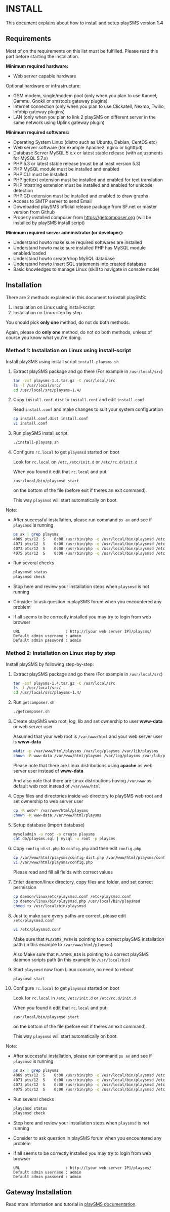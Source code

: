 # INSTALL

This document explains about how to install and setup playSMS version **1.4**


## Requirements

Most of on the requirements on this list must be fulfilled. Please read this
part before starting the installation.

**Minimum required hardware:**

* Web server capable hardware

Optional hardware or infrastructure:

* GSM modem, single/modem pool (only when you plan to use Kannel, Gammu, Gnokii or smstools gateway plugins)
* Internet connection (only when you plan to use Clickatell, Nexmo, Twilio, Infobip gateway plugins)
* LAN (only when you plan to link 2 playSMS on different server in the same network using Uplink gateway plugin)

**Minimum required softwares:**

* Operating System Linux (distro such as Ubuntu, Debian, CentOS etc)
* Web server software (for example Apache2, nginx or lighttpd)
* Database Server MySQL 5.x.x or latest stable release (with adjustments for MySQL 5.7.x)
* PHP 5.3 or latest stable release (must be at least version 5.3)
* PHP MySQL module must be installed and enabled
* PHP CLI must be installed
* PHP gettext extension must be installed and enabled for text translation
* PHP mbstring extension must be installed and enabled for unicode detection
* PHP GD extension must be installed and enabled to draw graphs
* Access to SMTP server to send Email
* Downloaded playSMS official release package from SF.net or master version from Github
* Properly installed composer from https://getcomposer.org (will be installed by playSMS install script)

**Minimum required server administrator (or developer):**

* Understand howto make sure required softwares are installed
* Understand howto make sure installed PHP has MySQL module enabled/loaded
* Understand howto create/drop MySQL database
* Understand howto insert SQL statements into created database
* Basic knowledges to manage Linux (skill to navigate in console mode)


## Installation

There are 2 methods explained in this document to install playSMS:

1. Installation on Linux using install-script
2. Installation on Linux step by step

You should pick **only one** method, do not do both methods.

Again, please do **only one** method, do not do both methods, unless of course you know what you're doing.


### Method 1: Installation on Linux using install-script

Install playSMS using install script `install-playsms.sh`

1.  Extract playSMS package and go there (For example in `/usr/local/src`)

    ```bash
    tar -zxf playsms-1.4.tar.gz -C /usr/local/src
    ls -l /usr/local/src/
    cd /usr/local/src/playsms-1.4/
    ```

2.  Copy `install.conf.dist` to `install.conf` and edit `install.conf`

    Read `install.conf` and make changes to suit your system configuration

    ```bash
    cp install.conf.dist install.conf
    vi install.conf
    ```

3.  Run playSMS install script

    ```bash
    ./install-playsms.sh
    ```

4.  Configure `rc.local` to get `playsmsd` started on boot

    Look for `rc.local` on `/etc`, `/etc/init.d` or `/etc/rc.d/init.d`

    When you found it edit that `rc.local` and put:

    `/usr/local/bin/playsmsd start`

    on the bottom of the file (before exit if theres an exit command).

    This way `playsmsd` will start automatically on boot.

Note:

* After successful installation, please run command `ps ax` and see if `playsmsd` is running

  ```bash
  ps ax | grep playsms
  4069 pts/12  S    0:00 /usr/bin/php -q /usr/local/bin/playsmsd /etc/playsmsd.conf schedule
  4071 pts/12  S    0:00 /usr/bin/php -q /usr/local/bin/playsmsd /etc/playsmsd.conf dlrssmsd
  4073 pts/12  S    0:00 /usr/bin/php -q /usr/local/bin/playsmsd /etc/playsmsd.conf recvsmsd
  4075 pts/12  S    0:00 /usr/bin/php -q /usr/local/bin/playsmsd /etc/playsmsd.conf sendsmsd
  ```

* Run several checks

  ```bash
  playsmsd status
  playsmsd check
  ```

* Stop here and review your installation steps when `playsmsd` is not running
* Consider to ask question in playSMS forum when you encountered any problem
* If all seems to be correctly installed you may try to login from web browser

  ```
  URL                    : http://[your web server IP]/playsms/
  Default admin username : admin
  Default admin password : admin
  ```


### Method 2: Installation on Linux step by step

Install playSMS by following step-by-step:

1.  Extract playSMS package and go there (For example in `/usr/local/src`)

    ```bash
    tar -zxf playsms-1.4.tar.gz -C /usr/local/src
    ls -l /usr/local/src/
    cd /usr/local/src/playsms-1.4/
    ```

2.  Run `getcomposer.sh`

    ```bash
    ./getcomposer.sh
    ```

3.  Create playSMS web root, log, lib and set ownership to user **www-data** or web server user

    Assumed that your web root is `/var/www/html` and your web server user is **www-data**

    ```bash
    mkdir -p /var/www/html/playsms /var/log/playsms /var/lib/playsms
    chown -R www-data /var/www/html/playsms /var/log/playsms /var/lib/playsms
    ```

    Please note that there are Linux distributions using **apache** as web server user instead of **www-data**

    And also note that there are Linux distributions having `/var/www` as default web root instead of `/var/www/html`

4.  Copy files and directories inside `web` directory to playSMS web root and set ownership to web server user

    ```bash
    cp -R web/* /var/www/html/playsms
    chown -R www-data /var/www/html/playsms
    ```

5.  Setup database (import database)

    ```bash
    mysqladmin -u root -p create playsms
    cat db/playsms.sql | mysql -u root -p playsms
    ```

6.  Copy `config-dist.php` to `config.php` and then edit `config.php`

    ```bash
    cp /var/www/html/playsms/config-dist.php /var/www/html/playsms/config.php
    vi /var/www/html/playsms/config.php
    ```

    Please read and fill all fields with correct values

7.  Enter daemon/linux directory, copy files and folder, and set correct permission

    ```bash
    cp daemon/linux/etc/playsmsd.conf /etc/playsmsd.conf
    cp daemon/linux/bin/playsmsd.php /usr/local/bin/playsmsd
    chmod +x /usr/local/bin/playsmsd
    ```

8.  Just to make sure every paths are correct, please edit `/etc/playsmsd.conf`

    ```bash
    vi /etc/playsmsd.conf
    ```

    Make sure that `PLAYSMS_PATH` is pointing to a correct playSMS installation path (in this example to `/var/www/html/playsms`)

    Also Make sure that `PLAYSMS_BIN` is pointing to a correct playSMS daemon scripts path (in this example to `/usr/local/bin`)

9.  Start `playsmsd` now from Linux console, no need to reboot

    ```bash
    playsmsd start
    ```

10. Configure `rc.local` to get `playsmsd` started on boot

    Look for `rc.local` in `/etc`, `/etc/init.d` or `/etc/rc.d/init.d`

    When you found it edit that `rc.local` and put:

    `/usr/local/bin/playsmsd start`

    on the bottom of the file (before exit if theres an exit command).

    This way `playsmsd` will start automatically on boot.

Note:

* After successful installation, please run command `ps ax` and see if `playsmsd` is running

  ```bash
  ps ax | grep playsms
  4069 pts/12  S    0:00 /usr/bin/php -q /usr/local/bin/playsmsd /etc/playsmsd.conf schedule
  4071 pts/12  S    0:00 /usr/bin/php -q /usr/local/bin/playsmsd /etc/playsmsd.conf dlrssmsd
  4073 pts/12  S    0:00 /usr/bin/php -q /usr/local/bin/playsmsd /etc/playsmsd.conf recvsmsd
  4075 pts/12  S    0:00 /usr/bin/php -q /usr/local/bin/playsmsd /etc/playsmsd.conf sendsmsd
  ```

* Run several checks

  ```bash
  playsmsd status
  playsmsd check
  ```

* Stop here and review your installation steps when `playsmsd` is not running
* Consider to ask question in playSMS forum when you encountered any problem
* If all seems to be correctly installed you may try to login from web browser

  ```
  URL                    : http://[your web server IP]/playsms/
  Default admin username : admin
  Default admin password : admin
  ```


## Gateway Installation

Read more information and tutorial in [playSMS documentation](https://help.playsms.org/en).
